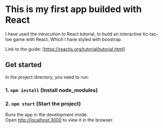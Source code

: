 # This is my first app builded with React
I have used the introcution to React tutorial, to build an interactive tic-tac-toe game with React. Which I have styled with boostrap.
     
Link to the guide: [https://reactjs.org/tutorial/tutorial.html]

## Get started

In the project directory, you need to run:

### 1. `npm install` (Install node_modules)

### 2. `npm start` (Start the project)

Runs the app in the development mode.\
Open [http://localhost:3000](http://localhost:3000) to view it in the browser.

